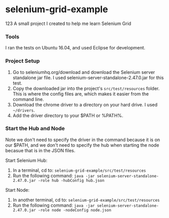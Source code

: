 # selenium-grid-example
123
A small project I created to help me learn Selenium Grid

### Tools
I ran the tests on Ubuntu 16.04, and used Eclipse for development.

### Project Setup
1. Go to seleniumhq.org/download and download the Selenium server standalone jar file.  I used selenium-server-standalone-2.47.0.jar for this test.
2. Copy the downloaded jar into the project's `src/test/resources` folder. This is where the config files are, which makes it easier from the command line.
3. Download the chrome driver to a directory on your hard drive. I used `~/drivers`.
4. Add the driver directory to your $PATH or %PATH%.

### Start the Hub and Node
Note we don't need to specify the driver in the command because it is on our $PATH, and we don't need to specify the hub when starting the node becasue that is in the JSON files.

Start Selenium Hub:
1. In a terminal, cd to: `selenium-grid-example/src/test/resources`
2. Run the following command: `java -jar selenium-server-standalone-2.47.0.jar -role hub -hubConfig hub.json`

Start Node:
1. In another terminal, cd to: `selenium-grid-example/src/test/resources`
2. Run the following command: `java -jar selenium-server-standalone-2.47.0.jar -role node -nodeConfig node.json`
